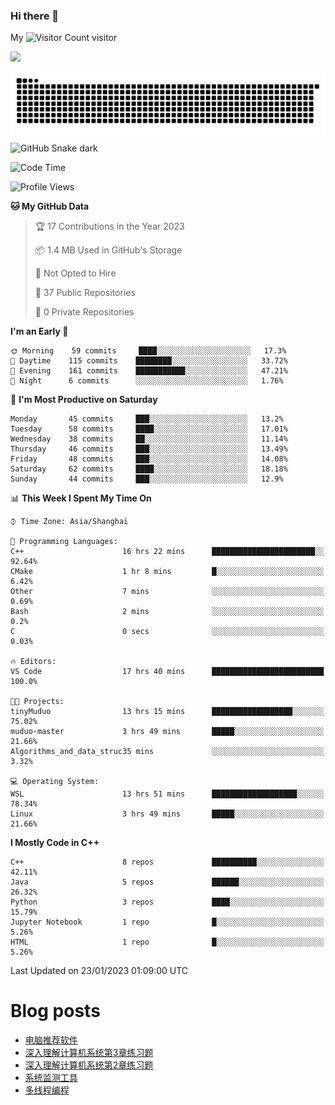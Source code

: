 ### Hi there 👋

My ![Visitor Count](https://profile-counter.glitch.me/bugcat9/count.svg) visitor
<!--
**bugcat9/bugcat9** is a ✨ _special_ ✨ repository because its `README.md` (this file) appears on your GitHub profile.

Here are some ideas to get you started:

- 🔭 I’m currently working on ...
- 🌱 I’m currently learning ...
- 👯 I’m looking to collaborate on ...
- 🤔 I’m looking for help with ...
- 💬 Ask me about ...
- 📫 How to reach me: ...
- 😄 Pronouns: ...
- ⚡ Fun fact: ...
-->
![](https://github-readme-stats.vercel.app/api?username=bugcat9)

![GitHub Snake Light](https://raw.githubusercontent.com/bugcat9/bugcat9/output/github-contribution-grid-snake.svg#gh-light-mode-only)
![GitHub Snake dark](github-snake-dark.svg#gh-dark-mode-only)


<!--START_SECTION:waka-->
![Code Time](http://img.shields.io/badge/Code%20Time-739%20hrs%2012%20mins-blue)

![Profile Views](http://img.shields.io/badge/Profile%20Views-0-blue)

**🐱 My GitHub Data** 

> 🏆 17 Contributions in the Year 2023
 > 
> 📦 1.4 MB Used in GitHub's Storage 
 > 
> 🚫 Not Opted to Hire
 > 
> 📜 37 Public Repositories 
 > 
> 🔑 0 Private Repositories  
 > 
**I'm an Early 🐤** 

```text
🌞 Morning    59 commits     ████░░░░░░░░░░░░░░░░░░░░░   17.3% 
🌆 Daytime    115 commits    ████████░░░░░░░░░░░░░░░░░   33.72% 
🌃 Evening    161 commits    ███████████░░░░░░░░░░░░░░   47.21% 
🌙 Night      6 commits      ░░░░░░░░░░░░░░░░░░░░░░░░░   1.76%

```
📅 **I'm Most Productive on Saturday** 

```text
Monday       45 commits     ███░░░░░░░░░░░░░░░░░░░░░░   13.2% 
Tuesday      58 commits     ████░░░░░░░░░░░░░░░░░░░░░   17.01% 
Wednesday    38 commits     ██░░░░░░░░░░░░░░░░░░░░░░░   11.14% 
Thursday     46 commits     ███░░░░░░░░░░░░░░░░░░░░░░   13.49% 
Friday       48 commits     ███░░░░░░░░░░░░░░░░░░░░░░   14.08% 
Saturday     62 commits     ████░░░░░░░░░░░░░░░░░░░░░   18.18% 
Sunday       44 commits     ███░░░░░░░░░░░░░░░░░░░░░░   12.9%

```


📊 **This Week I Spent My Time On** 

```text
⌚︎ Time Zone: Asia/Shanghai

💬 Programming Languages: 
C++                      16 hrs 22 mins      ███████████████████████░░   92.64% 
CMake                    1 hr 8 mins         █░░░░░░░░░░░░░░░░░░░░░░░░   6.42% 
Other                    7 mins              ░░░░░░░░░░░░░░░░░░░░░░░░░   0.69% 
Bash                     2 mins              ░░░░░░░░░░░░░░░░░░░░░░░░░   0.2% 
C                        0 secs              ░░░░░░░░░░░░░░░░░░░░░░░░░   0.03%

🔥 Editors: 
VS Code                  17 hrs 40 mins      █████████████████████████   100.0%

🐱‍💻 Projects: 
tinyMuduo                13 hrs 15 mins      ██████████████████░░░░░░░   75.02% 
muduo-master             3 hrs 49 mins       █████░░░░░░░░░░░░░░░░░░░░   21.66% 
Algorithms_and_data_struc35 mins             ░░░░░░░░░░░░░░░░░░░░░░░░░   3.32%

💻 Operating System: 
WSL                      13 hrs 51 mins      ███████████████████░░░░░░   78.34% 
Linux                    3 hrs 49 mins       █████░░░░░░░░░░░░░░░░░░░░   21.66%

```

**I Mostly Code in C++** 

```text
C++                      8 repos             ██████████░░░░░░░░░░░░░░░   42.11% 
Java                     5 repos             ██████░░░░░░░░░░░░░░░░░░░   26.32% 
Python                   3 repos             ████░░░░░░░░░░░░░░░░░░░░░   15.79% 
Jupyter Notebook         1 repo              █░░░░░░░░░░░░░░░░░░░░░░░░   5.26% 
HTML                     1 repo              █░░░░░░░░░░░░░░░░░░░░░░░░   5.26%

```



 Last Updated on 23/01/2023 01:09:00 UTC
<!--END_SECTION:waka-->
# Blog posts
<!-- BLOG-POST-LIST:START -->
- [电脑推荐软件](https://bugcat.top/2022/10/26/%E5%85%B6%E4%BB%96/%E7%94%B5%E8%84%91%E6%8E%A8%E8%8D%90%E8%BD%AF%E4%BB%B6/)
- [深入理解计算机系统第3章练习题](https://bugcat.top/2022/10/25/%E6%B7%B1%E5%85%A5%E7%90%86%E8%A7%A3%E8%AE%A1%E7%AE%97%E6%9C%BA%E7%B3%BB%E7%BB%9F/%E6%B7%B1%E5%85%A5%E7%90%86%E8%A7%A3%E8%AE%A1%E7%AE%97%E6%9C%BA%E7%B3%BB%E7%BB%9F%E7%AC%AC3%E7%AB%A0%E7%BB%83%E4%B9%A0%E9%A2%98/)
- [深入理解计算机系统第2章练习题](https://bugcat.top/2022/10/09/%E6%B7%B1%E5%85%A5%E7%90%86%E8%A7%A3%E8%AE%A1%E7%AE%97%E6%9C%BA%E7%B3%BB%E7%BB%9F/%E6%B7%B1%E5%85%A5%E7%90%86%E8%A7%A3%E8%AE%A1%E7%AE%97%E6%9C%BA%E7%B3%BB%E7%BB%9F%E7%AC%AC2%E7%AB%A0%E7%BB%83%E4%B9%A0%E9%A2%98/)
- [系统监测工具](https://bugcat.top/2022/09/29/Linux/%E7%B3%BB%E7%BB%9F%E7%9B%91%E6%B5%8B%E5%B7%A5%E5%85%B7/)
- [多线程编程](https://bugcat.top/2022/09/18/Linux/%E5%A4%9A%E7%BA%BF%E7%A8%8B%E7%BC%96%E7%A8%8B/)
<!-- BLOG-POST-LIST:END -->
